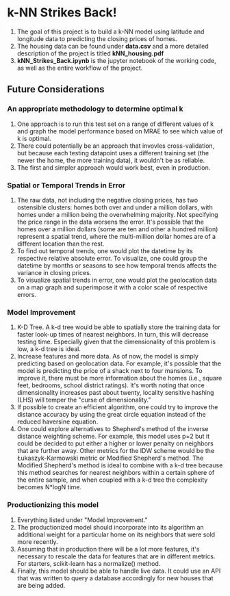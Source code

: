 # k-NN Strikes Back!
1. The goal of this project is to build a k-NN model using latitude and longitude data to predicting the closing prices of homes.
2. The housing data can be found under **data.csv**  and a more detailed description of the project is titled **kNN_housing.pdf**
3. **kNN_Strikes_Back.ipynb** is the jupyter notebook of the working code, as well as the entire workflow of the project.

## Future Considerations
### An appropriate methodology to determine optimal k
1. One approach is to run this test set on a range of different values of k and graph the model performance based on MRAE to see which value of k is optimal. 
2. There could potentially be an approach that invovles cross-validation, but because each testing datapoint uses a different training set (the newer the home, the more training data), it wouldn't be as reliable. 
3. The first and simpler approach would work best, even in production.
### Spatial or Temporal Trends in Error
1. The raw data, not including the negative closing prices, has two ostensible clusters: homes both over and under a million dollars, with homes under a million being the overwhelming majority. Not specifying the price range in the data worsens the error. It's possible that the homes over a million dollars (some are ten and other a hundred million) represent a spatial trend, where the multi-million dollar homes are of a different location than the rest. 
2. To find out temporal trends, one would plot the datetime by its respective relative absolute error. To visualize, one could group the datetime by months or seasons to see how temporal trends affects the variance in closing prices.
3. To visualize spatial trends in error, one would plot the geolocation data on a map graph and superimpose it with a color scale of respective errors.
### Model Improvement
1. K-D Tree. A k-d tree would be able to spatially store the training data for faster look-up times of nearest neighbors. In turn, this will decrease testing time. Especially given that the dimensionality of this problem is low, a k-d tree is ideal. 
2. Increase features and more data. As of now, the model is simply predicting based on geolocation data. For example, it's possible that the model is predicting the price of a shack next to four mansions. To improve it, there must be more information about the homes (i.e., square feet, bedrooms, school district ratings). It's worth noting that once dimensionality increases past about twenty, locality sensitive hashing (LHS) will temper the "curse of dimensionality."
3. If possible to create an efficient algorithm, one could try to improve the distance accuracy by using the great circle equation instead of the reduced haversine equation.
4. One could explore alternatives to Shepherd's method of the inverse distance weighting scheme. For example, this model uses p=2 but it could be decided to put either a higher or lower penalty on neighbors that are further away. Other metrics for the IDW scheme would be the Łukaszyk-Karmowski metric or Modified Shepherd's method. The Modified Shepherd's method is ideal to combine with a k-d tree because this method searches for nearest neighbors within a certain sphere of the entire sample, and when coupled with a k-d tree the complexity becomes N*logN time. 
### Productionizing this model
1. Everything listed under "Model Improvement."
2. The productionized model should incorporate into its algorithm an additional weight for a particular home on its neighbors that were sold more recently. 
3. Assuming that in production there will be a lot more features, it's necessary to rescale the data for features that are in different metrics. For starters, scikit-learn has a normalize() method.
4. Finally, this model should be able to handle live data. It could use an API that was written to query a database accordingly for new houses that are being added.
